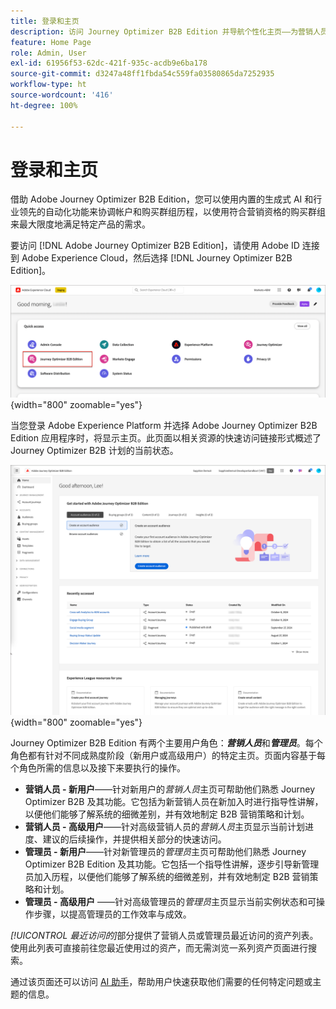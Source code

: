 ```yaml
---
title: 登录和主页
description: 访问 Journey Optimizer B2B Edition 并导航个性化主页——为营销人员和管理员提供快速访问和 AI 助手的不同视图。
feature: Home Page
role: Admin, User
exl-id: 61956f53-62dc-421f-935c-acdb9e6ba178
source-git-commit: d3247a48ff1fbda54c559fa03580865da7252935
workflow-type: ht
source-wordcount: '416'
ht-degree: 100%

---
```


# 登录和主页

借助 Adobe Journey Optimizer B2B Edition，您可以使用内置的生成式 AI 和行业领先的自动化功能来协调帐户和购买群组历程，以使用符合营销资格的购买群组来最大限度地满足特定产品的需求。

<!-- Requirements?
-->
要访问 [!DNL Adobe Journey Optimizer B2B Edition]，请使用 Adobe ID 连接到 Adobe Experience Cloud，然后选择 [!DNL Journey Optimizer B2B Edition]。

![Adobe Experience Platform 应用程序](./assets/experience-cloud-apps.png){width="800" zoomable="yes"}

当您登录 Adobe Experience Platform 并选择 Adobe Journey Optimizer B2B Edition 应用程序时，将显示主页。此页面以<!-- refined insights and-->相关资源的快速访问链接形式概述了 Journey Optimizer B2B 计划的当前状态。<!-- It also provides information about the ideal next action to take and where to find the comprehensive set of tutorials and documentation. -->

![Journey Optimizer B2B Edition 主页](./assets/home-page.png){width="800" zoomable="yes"}

Journey Optimizer B2B Edition 有两个主要用户角色：_**营销人员**_&#x200B;和&#x200B;_**管理员**_。每个角色都有针对不同成熟度阶段（新用户或高级用户）的特定主页。页面内容基于每个角色所需的信息以及接下来要执行的操作。

* **营销人员 - 新用户**——针对新用户的&#x200B;_营销人员_&#x200B;主页可帮助他们熟悉 Journey Optimizer B2B 及其功能。它包括为新营销人员在新加入时进行指导性讲解，以便他们能够了解系统的细微差别，并有效地制定 B2B 营销策略和计划。
* **营销人员 - 高级用户**——针对高级营销人员的&#x200B;_营销人员_&#x200B;主页显示当前计划进度、建议的后续操作，并提供相关部分的快速访问。
* **管理员 - 新用户**——针对新管理员的&#x200B;_管理员_&#x200B;主页可帮助他们熟悉 Journey Optimizer B2B Edition 及其功能。它包括一个指导性讲解，逐步引导新管理员加入历程，以便他们能够了解系统的细微差别，并有效地制定 B2B 营销策略和计划。
* **管理员 - 高级用户** ——针对高级管理员的&#x200B;_管理员_&#x200B;主页显示当前实例状态和可操作步骤，以提高管理员的工作效率与成效。

_[!UICONTROL 最近访问的]_&#x200B;部分提供了营销人员或管理员最近访问的资产列表。使用此列表可直接前往您最近使用过的资产，而无需浏览一系列资产页面进行搜索。

通过该页面还可以访问 [AI 助手](./ai-assistant/ai-assistant-overview.md)，帮助用户快速获取他们需要的任何特定问题或主题的信息。<!-- and to obtain specific recommendations for their challenges or objectives-->

<!-- 

## Marketer - new user

The Marketer home page for a new user consists of three rows that assist the marketer in getting accustomed to Journey Optimizer B2B and its capabilities. It also provides a view of the latest journeys that have been created, which can serve as a starting point for a new user.

The first row consists of a guided walkthrough for the new marketer to obtain an onboarding walkthrough so that they can understand the nuances of the system and become efficient in developing B2B marketing strategies and initiatives.

The second row consists of the recent AJO B2B journeys that have been created across the platform so that the marketer can get inspiration for the best practices to create an account journey.

The third row consists of the learning resources that can help a marketer gain more information on a specific topic.

## Marketer - advanced user

The Marketer home page for an advanced marketer consists of four rows that assists the marketer in obtaining more information on the current progress of the initiatives and on specific actions and on the next best action to be taken along with quick access to relevant sections.

The first row consists of the next set of actions that a B2B marketer can take based on the previous actions taken and the current state of the initiative, which provides a prompt for the user to make the next move that would align to the objective of the initiatives and help them reach the goals quickly.

The second row consists of the most recent assets accessed by the marketer to make it easier for the marketer to locate them and make updates to the same.

The third row consists of the Key Performance Indicators that can help the marketer gauge the overall performance of the marketing initiatives.

The fourth row consists of the learning resources that can help a marketer gain more information on a specific topic.

## Administrator - new user

The _Admin_ home page for a new administrator consists of three rows that assists the administrator in getting accustomed to Journey Optimizer B2B Edition and its capabilities, and provides a view of the latest journeys that have been created that can serve as a starting point for a new user.

The first row consists of a guided walkthrough for the new marketer to obtain a step-by-step onboarding journey to understand the nuances of the system and become efficient in developing B2B marketing strategies and initiatives with AJO B2B.

The second row consists of the recent assets used by the B2B marketers in a single table to make it easier for the administrator to know which assets are currently under focus.

The third row consists of the learning resources that would help an administrator gain more information on a specific topic.

## Administrator - advanced user

The _Admin_ home page for an advanced administrator consists of four rows that assists the administrator in obtaining more information about the current status of the instance and on specific actions that can be taken to make it more efficient and effective for the marketers.

The first row consists of the next set of actions that an administrator can take based on the previous actions taken and the current state of the instance. It serves as a prompt for the administrator to make the necessary updates to the parameters of the instances such as user permissions or any specific module configurations.

The second row consists of the recent assets used by the B2B marketers in a single table to make it easier for the administrator to know which assets are currently under focus.

The third row consists of the Key Performance Indicators that would help the administrators gauge the progress of the instance in terms of operational parameters such as users and usage.

The fourth row consists of the learning resources that would help the administrator gain more information on a specific topic.

-->